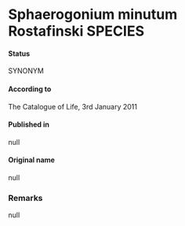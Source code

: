 # Sphaerogonium minutum Rostafinski SPECIES

#### Status
SYNONYM

#### According to
The Catalogue of Life, 3rd January 2011

#### Published in
null

#### Original name
null

### Remarks
null